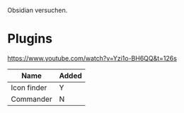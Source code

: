 Obsidian versuchen.

# Plugins
https://www.youtube.com/watch?v=Yzi1o-BH6QQ&t=126s

| Name | Added | 
| --- | --- | 
| Icon finder | Y | 
| Commander | N | 



